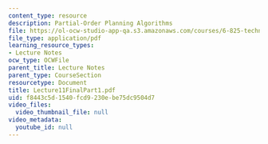 ```yaml
---
content_type: resource
description: Partial-Order Planning Algorithms
file: https://ol-ocw-studio-app-qa.s3.amazonaws.com/courses/6-825-techniques-in-artificial-intelligence-sma-5504-fall-2002/f8443c5d1540fcd9230ebe75dc9504d7_Lecture11FinalPart1.pdf
file_type: application/pdf
learning_resource_types:
- Lecture Notes
ocw_type: OCWFile
parent_title: Lecture Notes
parent_type: CourseSection
resourcetype: Document
title: Lecture11FinalPart1.pdf
uid: f8443c5d-1540-fcd9-230e-be75dc9504d7
video_files:
  video_thumbnail_file: null
video_metadata:
  youtube_id: null
---
```

